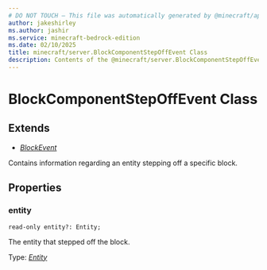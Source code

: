 ```yaml
---
# DO NOT TOUCH — This file was automatically generated by @minecraft/api-docs-generator, to report problems file an issue at https://github.com/Mojang/minecraft-scripting-libraries
author: jakeshirley
ms.author: jashir
ms.service: minecraft-bedrock-edition
ms.date: 02/10/2025
title: minecraft/server.BlockComponentStepOffEvent Class
description: Contents of the @minecraft/server.BlockComponentStepOffEvent class.
---
```

# BlockComponentStepOffEvent Class

## Extends
- [*BlockEvent*](BlockEvent.md)

Contains information regarding an entity stepping off a specific block.

## Properties

### **entity**
`read-only entity?: Entity;`

The entity that stepped off the block.

Type: [*Entity*](Entity.md)

